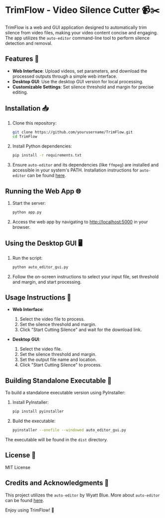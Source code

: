 # TrimFlow - Video Silence Cutter 📹✂️

TrimFlow is a web and GUI application designed to automatically trim silence from video files, making your video content concise and engaging. The app utilizes the `auto-editor` command-line tool to perform silence detection and removal.

## Features 🌟

- **Web Interface**: Upload videos, set parameters, and download the processed outputs through a simple web interface.
- **Desktop GUI**: Use the desktop GUI version for local processing.
- **Customizable Settings**: Set silence threshold and margin for precise editing.

## Installation 📥

1. Clone this repository:
    ```bash
    git clone https://github.com/yourusername/TrimFlow.git
    cd TrimFlow
    ```

2. Install Python dependencies:
    ```bash
    pip install -r requirements.txt
    ```

3. Ensure `auto-editor` and its dependencies (like `ffmpeg`) are installed and accessible in your system's PATH. Installation instructions for `auto-editor` can be found [here](https://github.com/WyattBlue/auto-editor).

## Running the Web App 🌐

1. Start the server:
    ```bash
    python app.py
    ```
2. Access the web app by navigating to [http://localhost:5000](http://localhost:5000) in your browser.

## Using the Desktop GUI 🖥️

1. Run the script:
    ```bash
    python auto_editor_gui.py
    ```
2. Follow the on-screen instructions to select your input file, set threshold and margin, and start processing.

## Usage Instructions 📝

- **Web Interface**:
  1. Select the video file to process.
  2. Set the silence threshold and margin.
  3. Click "Start Cutting Silence" and wait for the download link.
  
- **Desktop GUI**:
  1. Select the video file.
  2. Set the silence threshold and margin.
  3. Set the output file name and location.
  4. Click "Start Cutting Silence" to process.

## Building Standalone Executable 🔧

To build a standalone executable version using PyInstaller:

1. Install PyInstaller:
    ```bash
    pip install pyinstaller
    ```

2. Build the executable:
    ```bash
    pyinstaller --onefile --windowed auto_editor_gui.py
    ```

The executable will be found in the `dist` directory.

## License 📄

MIT License

## Credits and Acknowledgments 🙌

This project utilizes the `auto-editor` by Wyatt Blue. More about `auto-editor` can be found [here](https://github.com/WyattBlue/auto-editor).

Enjoy using TrimFlow! 🎉
